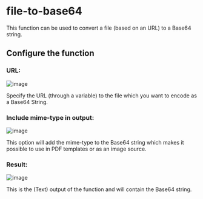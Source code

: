# file-to-base64

This function can be used to convert a file (based on an URL) to a Base64 string.

## Configure the function

### URL:

![image](https://user-images.githubusercontent.com/96063344/235083172-3d3ec76c-205b-495c-a30b-162754a91cd8.png)

Specify the URL (through a variable) to the file which you want to encode as a Base64 String.

### Include mime-type in output:

![image](https://user-images.githubusercontent.com/96063344/235083244-e20e764b-7f00-4d21-92b3-9c9922e6a47d.png)

This option will add the mime-type to the Base64 string which makes it possible to use in PDF templates or as an image source.

### Result:

![image](https://user-images.githubusercontent.com/96063344/235083346-b794477f-f2df-456d-a02d-264b0f0b290b.png)

This is the (Text) output of the function and will contain the Base64 string.
